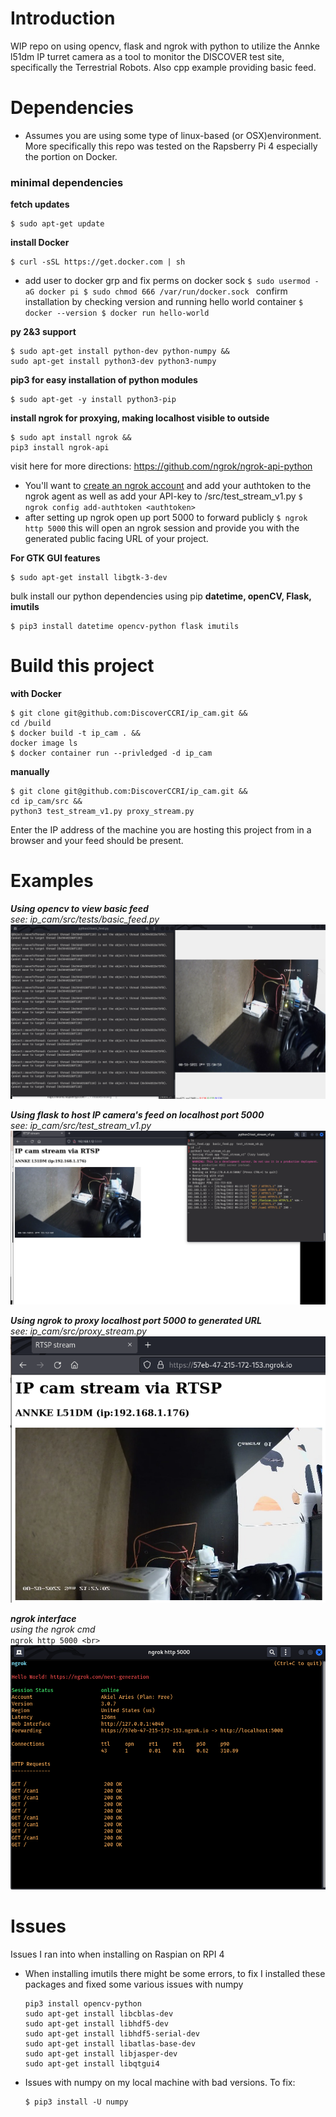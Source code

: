 # Introduction
WIP repo on using opencv, flask and ngrok with python to utilize the 
Annke l51dm IP turret camera as a tool to monitor the 
DISCOVER test site, specifically the Terrestrial Robots. 
Also cpp example providing basic feed.


# Dependencies
- Assumes you are using some type of linux-based (or OSX)environment. More specifically
this repo was tested on the Rapsberry Pi 4 especially the portion on Docker.

### minimal dependencies
**fetch updates**
```
$ sudo apt-get update
```

**install Docker**
```
$ curl -sSL https://get.docker.com | sh
```
- add user to docker grp and fix perms on docker sock
        ```
        $ sudo usermod -aG docker pi
        $ sudo chmod 666 /var/run/docker.sock 
        ```
    confirm installation by checking version and running hello world container
        ```
        $ docker --version
        $ docker run hello-world
        ```
        
**py 2&3 support**
```
$ sudo apt-get install python-dev python-numpy &&
sudo apt-get install python3-dev python3-numpy
```

**pip3 for easy installation of python modules**
```
$ sudo apt-get -y install python3-pip
```
**install ngrok for proxying, making localhost visible to outside**
```
$ sudo apt install ngrok &&
pip3 install ngrok-api
```
visit here for more directions: https://github.com/ngrok/ngrok-api-python
- You'll want to [create an ngrok account](https://dashboard.ngrok.com/get-started/setup) and add your authtoken to the 
ngrok agent as well as add your API-key to /src/test_stream_v1.py
        ```
        $ ngrok config add-authtoken <authtoken>
        ```
- after setting up ngrok open up port 5000 to forward publicly
        ```
        $ ngrok http 5000
        ```
this will open an ngrok session and provide you with the generated public facing
URL of your project.


**For GTK GUI features**
```
$ sudo apt-get install libgtk-3-dev
```
bulk install our python dependencies using pip
**datetime, openCV, Flask, imutils**
```
$ pip3 install datetime opencv-python flask imutils
```

# Build this project
**with Docker**
```
$ git clone git@github.com:DiscoverCCRI/ip_cam.git &&
cd /build 
$ docker build -t ip_cam . &&
docker image ls
$ docker container run --privledged -d ip_cam
```
**manually**
```
$ git clone git@github.com:DiscoverCCRI/ip_cam.git &&
cd ip_cam/src &&
python3 test_stream_v1.py proxy_stream.py
```
Enter the IP address of the machine you are hosting this project from in a browser
and your feed should be present. 

# Examples
***Using opencv to view basic feed*** <br>
*see: ip_cam/src/tests/basic_feed.py* <br>
![example](https://github.com/DiscoverCCRI/ip_cam/blob/main/imgs/basic_feed.png)

***Using flask to host IP camera's feed on localhost port 5000*** <br>
*see: ip_cam/src/test_stream_v1.py* <br>
![example2](https://github.com/DiscoverCCRI/ip_cam/blob/main/imgs/flask_localhost.png)

***Using ngrok to proxy localhost port 5000 to generated URL*** <br>
*see: ip_cam/src/proxy_stream.py* <br>
![example3](https://github.com/DiscoverCCRI/ip_cam/blob/main/imgs/localhost-to-ngrok_stream.png)

***ngrok interface*** <br>
*using the ngrok cmd* <br>
    ```
    ngrok http 5000 <br>
    ```
![example4](https://github.com/DiscoverCCRI/ip_cam/blob/main/imgs/ngrok_session.png)


# Issues
Issues I ran into when installing on Raspian on RPI 4
  - When installing imutils there might be some errors, to fix I installed
  these packages and fixed some various issues with numpy
    ```
    pip3 install opencv-python
    sudo apt-get install libcblas-dev
    sudo apt-get install libhdf5-dev
    sudo apt-get install libhdf5-serial-dev
    sudo apt-get install libatlas-base-dev
    sudo apt-get install libjasper-dev 
    sudo apt-get install libqtgui4 
    ```
  - Issues with numpy on my local machine with bad versions. To fix:
    ```
    $ pip3 install -U numpy
    ```
